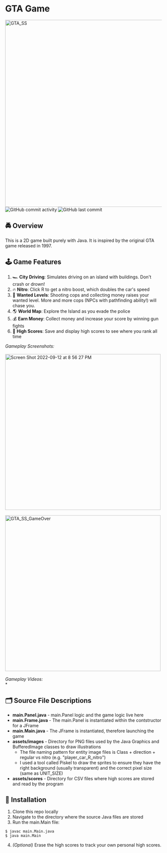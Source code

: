 # GTA Game
<img width="600" alt="GTA_SS" src="https://user-images.githubusercontent.com/31792170/189803612-b4cafcb6-f92b-48d2-bdde-041f7f20bad4.png">
<img alt="GitHub commit activity" src="https://img.shields.io/github/commit-activity/m/aaroncorona/GTA-Game">
<img alt="GitHub last commit" src="https://img.shields.io/github/last-commit/aaroncorona/GTA-Game">


## 🚔 Overview
This is a 2D game built purely with Java. It is inspired by the original GTA game released in 1997.


## 🕹️ Game Features
1. 🏎️ **City Driving**: Simulates driving on an island with buildings. Don't crash or drown! 
3. 🔥 **Nitro**: Click R to get a nitro boost, which doubles the car's speed 
4. 🚨 **Wanted Levels**: Shooting cops and collecting money raises your wanted level. More and more cops (NPCs with pathfinding ability!) will chase you.
5. 🌎 **World Map**: Explore the Island as you evade the police
6. 💰 **Earn Money**: Collect money and increase your score by winning gun fights
7. 🥇 **High Scores**: Save and display high scores to see where you rank all time


*Gameplay Screenshots:*
<br>
<br>
<img width="500" alt="Screen Shot 2022-09-12 at 8 56 27 PM" src="https://user-images.githubusercontent.com/31792170/189804128-78285f81-6533-4e4d-96ce-6385b01cdc3f.png">
<br>
<br>
<img width="500" alt="GTA_SS_GameOver" src="https://user-images.githubusercontent.com/31792170/189803672-992e5aa7-ef17-4b02-87a4-774d99542032.png">
<br>
<br>
*Gameplay Videos:*
<br>
* 
<br>


## 🗂️ Source File Descriptions
* **main.Panel.java** - main.Panel logic and the game logic live here
* **main.Frame.java** - The main.Panel is instantiated within the contstructor for a JFrame
* **main.Main.java** - The JFrame is instantiated, therefore launching the game
* **assets/images** - Directory for PNG files used by the Java Graphics and BufferedImage classes to draw illustrations
  * The file naming pattern for entity image files is Class + direction + regular vs nitro (e.g. "player_car_R_nitro")
  * I used a tool called Piskel to draw the sprites to ensure they have the right background (usually transparent) and the correct pixel size (same as UNIT_SIZE) 
* **assets/scores** - Directory for CSV files where high scores are stored and read by the program


## 🚀 Installation
1. Clone this repo locally 
2. Navigate to the directory where the source Java files are stored
3. Run the main.Main file:
```
$ javac main.Main.java
$ java main.Main
```
4. *(Optional)* Erase the high scores to track your own personal high scores.

